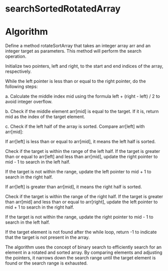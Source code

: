# searchSortedRotatedArray

# Algorithm

Define a method rotateSortArray that takes an integer array arr and an integer target as parameters. This method will perform the search operation.

Initialize two pointers, left and right, to the start and end indices of the array, respectively.

While the left pointer is less than or equal to the right pointer, do the following steps:

a. Calculate the middle index mid using the formula left + (right - left) / 2 to avoid integer overflow.

b. Check if the middle element arr[mid] is equal to the target. If it is, return mid as the index of the target element.

c. Check if the left half of the array is sorted. Compare arr[left] with arr[mid]:

If arr[left] is less than or equal to arr[mid], it means the left half is sorted.

Check if the target is within the range of the left half. If the target is greater than or equal to arr[left] and less than arr[mid], update the right pointer to mid - 1 to search in the left half.

If the target is not within the range, update the left pointer to mid + 1 to search in the right half.

If arr[left] is greater than arr[mid], it means the right half is sorted.

Check if the target is within the range of the right half. If the target is greater than arr[mid] and less than or equal to arr[right], update the left pointer to mid + 1 to search in the right half.

If the target is not within the range, update the right pointer to mid - 1 to search in the left half.

If the target element is not found after the while loop, return -1 to indicate that the target is not present in the array.

The algorithm uses the concept of binary search to efficiently search for an element in a rotated and sorted array. By comparing elements and adjusting the pointers, it narrows down the search range until the target element is found or the search range is exhausted.
